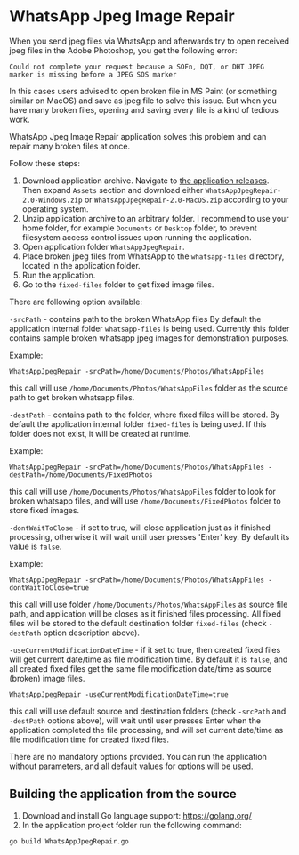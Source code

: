 # WhatsApp Jpeg Image Repair

When you send jpeg files via WhatsApp and afterwards try to open received jpeg files in the Adobe Photoshop, you get the following error:

`Could not complete your request because a SOFn, DQT, or DHT JPEG marker is missing before a JPEG SOS marker`

In this cases users advised to open broken file in MS Paint (or something similar on MacOS) and save as jpeg file to solve this issue. But when you have many broken files, opening and saving every file is a kind of tedious work.

WhatsApp Jpeg Image Repair application solves this problem and can repair many broken files at once.

Follow these steps:
1. Download application archive. Navigate to [the application releases](https://github.com/cdefgah/whatsapp-jpeg-repair/releases). Then expand `Assets` section and download either `WhatsAppJpegRepair-2.0-Windows.zip` or `WhatsAppJpegRepair-2.0-MacOS.zip` according to your operating system.
2. Unzip application archive to an arbitrary folder. I recommend to use your home folder, for example `Documents` or `Desktop` folder, to prevent filesystem access control issues upon running the application.
3. Open application folder `WhatsAppJpegRepair`.
4. Place broken jpeg files from WhatsApp to the `whatsapp-files` directory, located in the application folder.
5. Run the application.
6. Go to the `fixed-files` folder to get fixed image files.

There are following option available:

`-srcPath` - contains path to the broken WhatsApp files
By default the application internal folder `whatsapp-files` is being used.
Currently this folder contains sample broken whatsapp jpeg images for demonstration purposes.

Example:
```
WhatsAppJpegRepair -srcPath=/home/Documents/Photos/WhatsAppFiles
```

this call will use `/home/Documents/Photos/WhatsAppFiles` folder as the source path to get broken whatsapp files.

`-destPath` - contains path to the folder, where fixed files will be stored.
By default the application internal folder `fixed-files` is being used.
If this folder does not exist, it will be created at runtime.

Example:
```
WhatsAppJpegRepair -srcPath=/home/Documents/Photos/WhatsAppFiles -destPath=/home/Documents/FixedPhotos
```
this call will use `/home/Documents/Photos/WhatsAppFiles` folder to look for broken whatsapp files, and will use `/home/Documents/FixedPhotos` folder to store fixed images.

`-dontWaitToClose` - if set to true, will close application just as it finished processing, otherwise it will wait until user presses 'Enter' key. By default its value is `false`.

Example:
```
WhatsAppJpegRepair -srcPath=/home/Documents/Photos/WhatsAppFiles -dontWaitToClose=true
```
this call will use folder `/home/Documents/Photos/WhatsAppFiles` as source file path, and application will be closes as it finished files processing. All fixed files will be stored to the default destination folder `fixed-files` (check `-destPath` option description above).

`-useCurrentModificationDateTime` - if it set to true, then created fixed files will get current date/time as file modification time. By default it is `false`, and all created fixed files get the same file modification date/time as source (broken) image files.

```
WhatsAppJpegRepair -useCurrentModificationDateTime=true
```
this call will use default source and destination folders (check `-srcPath` and `-destPath` options above), will wait until user presses Enter when the application completed the file processing,
and will set current date/time as file modification time for created fixed files.

There are no mandatory options provided. You can run the application without parameters, and all default values for options will be used.

## Building the application from the source

1. Download and install Go language support: https://golang.org/
2. In the application project folder run the following command:
```
go build WhatsAppJpegRepair.go
```
